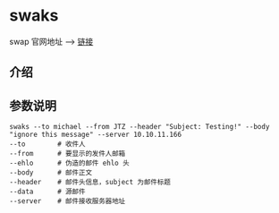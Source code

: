 # swaks

swap 官网地址 --> [链接](http://www.jetmore.org/john/code/swaks/)

## 介绍

## 参数说明

```shell
swaks --to michael --from JTZ --header "Subject: Testing!" --body "ignore this message" --server 10.10.11.166
--to  		# 收件人
--from 		# 要显示的发件人邮箱
--ehlo 		# 伪造的邮件 ehlo 头
--body 		# 邮件正文
--header 	# 邮件头信息，subject 为邮件标题
--data 		# 源邮件
--server 	# 邮件接收服务器地址
```
